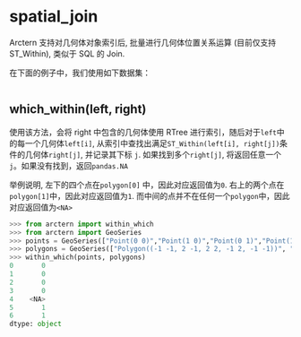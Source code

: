 # spatial_join

Arctern 支持对几何体对象索引后, 批量进行几何体位置关系运算 (目前仅支持 ST_Within), 类似于 SQL 的 Join. 

在下面的例子中，我们使用如下数据集：
```python

```

## which_within(left, right)

使用该方法，会将 right 中包含的几何体使用 RTree 进行索引，随后对于`left`中的每一个几何体`left[i]`, 从索引中查找出满足`ST_Within(left[i], right[j])`条件的几何体`right[j]`, 并记录其下标 `j`. 如果找到多个`right[j]`, 将返回任意一个`j`。如果没有找到，返回`pandas.NA`

举例说明, 左下的四个点在`polygon[0]` 中，因此对应返回值为`0`. 右上的两个点在`polygon[1]`中，因此对应返回值为`1`. 而中间的点并不在任何一个`polygon`中，因此对应返回值为`<NA>`

```python
>>> from arctern import within_which
>>> from arctern import GeoSeries
>>> points = GeoSeries(["Point(0 0)","Point(1 0)","Point(0 1)","Point(1 1)", "Point(3 3)","Point(5 5)","Point(5 6)"])
>>> polygons = GeoSeries(["Polygon((-1 -1, 2 -1, 2 2, -1 2, -1 -1))", "Polygon((4 4, 7 4, 7 7, 4 7, 4 4))"])
>>> within_which(points, polygons)
0       0
1       0
2       0
3       0
4    <NA>
5       1
6       1
dtype: object
```
